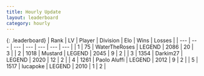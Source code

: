 ```yaml
---
title: Hourly Update
layout: leaderboard
category: hourly
---
```


{: .leaderboard}
| Rank | LV | Player | Division | Elo | Wins | Losses |
| --- | --- | --- | --- | --- | --- | --- |
| <span data-change="0">1</span> | 75 | <span title="ID: 773086">WaterTheRoses</span> | LEGEND | <span data-change="12">2086</span> | <span data-change="3">20</span> | <span data-change="0">3</span> |
| <span data-change="0">2</span> | 1018 | <span title="ID: 611082">Mustard</span> | LEGEND | <span data-change="0">2045</span> | <span data-change="0">9</span> | <span data-change="0">2</span> |
| <span data-change="0">3</span> | 1354 | <span title="ID: 694036">Darkim27</span> | LEGEND | <span data-change="0">2020</span> | <span data-change="0">12</span> | <span data-change="0">2</span> |
| <span data-change="0">4</span> | 1261 | <span title="ID: 512212">Paolo Aluffi</span> | LEGEND | <span data-change="0">2012</span> | <span data-change="0">9</span> | <span data-change="0">2</span> |
| <span data-change="0">5</span> | 1517 | <span title="ID: 41925">lucapoke</span> | LEGEND | <span data-change="0">2010</span> | <span data-change="0">1</span> | <span data-change="0">2</span> |